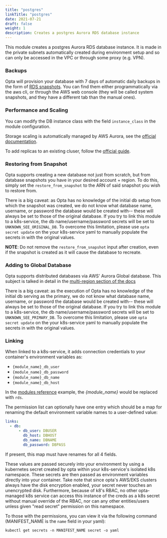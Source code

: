 ```yaml
---
title: "postgres"
linkTitle: "postgres"
date: 2021-07-21
draft: false
weight: 1
description: Creates a postgres Aurora RDS database instance
---
```


This module creates a postgres Aurora RDS database instance. It is made in the
private subnets automatically created during environment setup and so can only be accessed in the
VPC or through some proxy (e.g. VPN).

### Backups
Opta will provision your database with 7 days of automatic daily backups in the form of 
[RDS snapshots](https://docs.aws.amazon.com/AmazonRDS/latest/UserGuide/USER_CreateSnapshot.html). 
You can find them either programmatically via the aws cli, or through the AWS web console (they will be called
system snapshots, and they have a different tab than the manual ones).

### Performance and Scaling

You can modify the DB instance class with the field `instance_class` in the module configuration.

Storage scaling is automatically managed by AWS Aurora, see the [official documentation](https://docs.aws.amazon.com/AmazonRDS/latest/AuroraUserGuide/Aurora.Managing.Performance.html).

To add replicas to an existing cluser, follow the [official guide](https://docs.aws.amazon.com/AmazonRDS/latest/AuroraUserGuide/aurora-replicas-adding.html).


### Restoring from Snapshot

Opta supports creating a new database not just from scratch, but from database snapshots you have in your
desired account + region. To do this, simply set the `restore_from_snapshot` to the ARN of said snapshot you
wish to restore from.

There is a big caveat: as Opta has no knowledge of the initial db setup from which the snapshot was created, we
do not know what database name, username, or password the database would be created with-- these will always
be set to those of the original database. If you try to link this module to a k8s-service, the db name/username/password
secrets will be set to `UNKNOWN_SEE_ORIGINAL_DB`. To overcome this limitation, please use `opta secret update`
on the your k8s-service yaml to manually populate the secrets in with the original values.

__NOTE__: Do not remove the `restore_from_snapshot` input after creation, even if the snapshot is created as it
will cause the database to recreate.

### Adding to Global Database

Opta supports distributed databases via AWS' Aurora Global database. This subject is talked in detail in the 
[multi-region section of the docs](/features/multi-region/multi-region-dbs/)

There is a big caveat: as the execution of Opta has no knowledge of the initial db serving as the primary, we
do not know what database name, username, or password the database would be created with-- these will always
be set to those of the original database. If you try to link this module to a k8s-service, the db name/username/password
secrets will be set to `UNKNOWN_SEE_PRIMARY_DB`. To overcome this limitation, please use `opta secret update`
on the your k8s-service yaml to manually populate the secrets in with the original values.

### Linking

When linked to a k8s-service, it adds connection credentials to your container's environment variables as:

- `{module_name}_db_user`
- `{module_name}_db_password`
- `{module_name}_db_name`
- `{module_name}_db_host`

In the [modules reference](/reference) example, the _{module_name}_ would be replaced with `rds`.

The permission list can optionally have one entry which should be a map for renaming the default environment variable
names to a user-defined value:

```yaml
links:
  - db:
      - db_user: DBUSER
        db_host: DBHOST
        db_name: DBNAME
        db_password: DBPASS
```

If present, this map must have renames for all 4 fields.

These values are passed securely into your environment by using a kubernetes secret created by opta within your
k8s-service's isolated k8s namespace.  These secrets are then passed as environment variables directly into your container.
Take note that since opta's AWS/EKS clusters always have the disk encryption enabled, your secret never touches an
unencrypted disk. Furthermore, because of k8's RBAC, no other opta-managed k8s service can access this instance of the
creds as a k8s secret without manual override of the RBAC, nor can any other entities/users unless given "read secret"
permission on this namespace.

To those with the permissions, you can view it via the following command (MANIFEST_NAME is the `name` field in your yaml):

`kubectl get secrets -n MANIFEST_NAME secret -o yaml`
